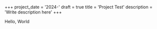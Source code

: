 +++
project_date = '2024-'
draft = true
title = 'Project Test'
description = 'Write description here'
+++

Hello, World
